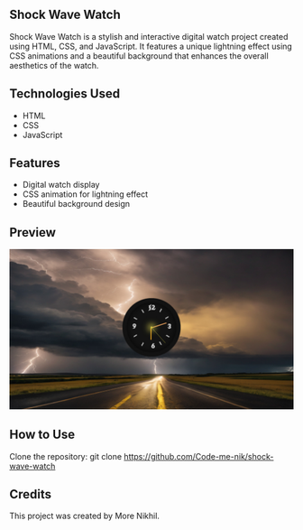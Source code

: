 ## Shock Wave Watch
Shock Wave Watch is a stylish and interactive digital watch project created using HTML, CSS, and JavaScript. It features a unique lightning effect using CSS animations and a beautiful background that enhances the overall aesthetics of the watch.

## Technologies Used
* HTML 
* CSS 
* JavaScript 

## Features
* Digital watch display
* CSS animation for lightning effect
* Beautiful background design

## Preview
![shock wave project](<project image preview/shock wave project preview.jpg>)

## How to Use
Clone the repository:
git clone https://github.com/Code-me-nik/shock-wave-watch

## Credits
This project was created by More Nikhil.
